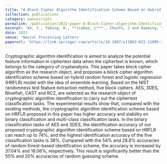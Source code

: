 ```yaml
---
title: "A Block Cipher Algorithm Identification Scheme Based on Hybrid Random Forest and Logistic Regression Model"
collection: publications
category: manuscripts
permalink: /publication/2023-paper-A-Block-Cipher-Algorithm-Identification-Scheme-Based-on-Hybrid-Random-Forest-and-Logistic-Regression-Model
excerpt: 'Ke, Y., Yabing, H., **Jiabao, L***., Chunfu, J and Daoming, Y.'
date: 2023
venue: 'Neural Processing Letters'
paperurl: 'https://link.springer.com/article/10.1007/s11063-022-11005-2'
---
```


Cryptographic algorithm identification is aimed to analyze the potential feature information in ciphertext data when the ciphertext is known, which belongs to the category of cryptanalysis. This paper takes block cipher algorithm as the research object, and proposes a block cipher algorithm identification scheme based on hybrid random forest and logistic regression (HRFLR) model with the idea of ensemble learning. Based on the NIST randomness test feature extraction method, five block ciphers, AES, 3DES, Blowfish, CAST and RC2, are selected as the research object of cryptographic algorithm identification to carry out the ciphertext classification tasks. The experimental results show that, compared with the existing methods, the cryptographic algorithm identification scheme based on HRFLR proposed in this paper has higher accuracy and stability on binary classification and multi-class classification tasks. In the binary classification tasks of AES and 3DES, the identification accuracy of our proposed cryptographic algorithm identification scheme based on HRFLR can reach up to 74%, and the highest identification accuracy of the five classification tasks is 38%. Compared with the 54% and 28.8% accuracies of random forest-based identification scheme, the accuracy is increased by 37.04% and 18.06%, respectively. This result is significantly better than the 50% and 20% accuracies of random guessing scheme.
